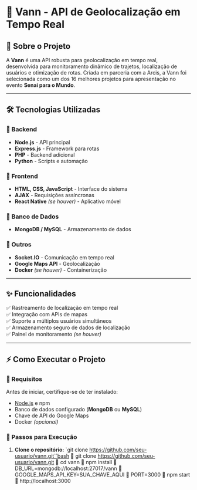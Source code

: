 # 🚀 Vann - API de Geolocalização em Tempo Real

## 📌 Sobre o Projeto
A **Vann** é uma API robusta para geolocalização em tempo real, desenvolvida para monitoramento dinâmico de trajetos, localização de usuários e otimização de rotas. Criada em parceria com a Arcis, a Vann foi selecionada como um dos 16 melhores projetos para apresentação no evento **Senai para o Mundo**.

---

## 🛠️ Tecnologias Utilizadas
### 🔹 Backend
- **Node.js** - API principal
- **Express.js** - Framework para rotas
- **PHP** - Backend adicional
- **Python** - Scripts e automação

### 🔹 Frontend
- **HTML, CSS, JavaScript** - Interface do sistema
- **AJAX** - Requisições assíncronas
- **React Native** *(se houver)* - Aplicativo móvel

### 🔹 Banco de Dados
- **MongoDB / MySQL** - Armazenamento de dados

### 🔹 Outros
- **Socket.IO** - Comunicação em tempo real
- **Google Maps API** - Geolocalização
- **Docker** *(se houver)* - Containerização

---

## ✨ Funcionalidades
✅ Rastreamento de localização em tempo real  
✅ Integração com APIs de mapas  
✅ Suporte a múltiplos usuários simultâneos  
✅ Armazenamento seguro de dados de localização  
✅ Painel de monitoramento *(se houver)*

---

## ⚡ Como Executar o Projeto
### 🔹 Requisitos
Antes de iniciar, certifique-se de ter instalado:
- [Node.js](https://nodejs.org/) e npm
- Banco de dados configurado (**MongoDB** ou **MySQL**)
- Chave de API do Google Maps
- Docker *(opcional)*

### 🔹 Passos para Execução
1. **Clone o repositório:**
   `git clone https://github.com/seu-usuario/vann.git``bash
📍 git clone https://github.com/seu-usuario/vann.git
📍 cd vann
📍 npm install
📍 DB_URL=mongodb://localhost:27017/vann
📍 GOOGLE_MAPS_API_KEY=SUA_CHAVE_AQUI
📍 PORT=3000
📍 npm start
📍 http://localhost:3000 
   

